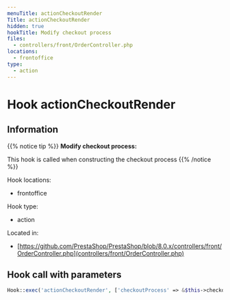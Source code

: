 ```yaml
---
menuTitle: actionCheckoutRender
Title: actionCheckoutRender
hidden: true
hookTitle: Modify checkout process
files:
  - controllers/front/OrderController.php
locations:
  - frontoffice
type:
  - action
---
```


# Hook actionCheckoutRender

## Information

{{% notice tip %}}
**Modify checkout process:** 

This hook is called when constructing the checkout process
{{% /notice %}}

Hook locations: 
  - frontoffice

Hook type: 
  - action

Located in: 
  - [https://github.com/PrestaShop/PrestaShop/blob/8.0.x/controllers/front/OrderController.php](controllers/front/OrderController.php)

## Hook call with parameters

```php
Hook::exec('actionCheckoutRender', ['checkoutProcess' => &$this->checkoutProcess])
```